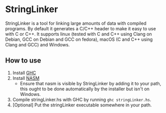 # StringLinker

StringLinker is a tool for linking large amounts of data with compiled programs.
By default it generates a C/C++ header to make it easy to use with C or C++.
It supports linux (tested with C and C++ using Clang on Debian, GCC on Debian and GCC on fedora), macOS (C and C++ using Clang and GCC) and Windows.

## How to use
1. Install [GHC](https://www.haskell.org)
2. Install [NASM](https://www.nasm.us)
   - Ensure that nasm is visible by StringLinker by adding it to your path, this ought to be done automatically by the installer but isn't on Windows.
3. Compile stringLinker.hs with GHC by running `ghc stringLinker.hs`.
4. [Optional] Put the stringLinker executable somewhere in your path.
